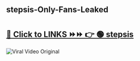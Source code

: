 
 ## stepsis-Only-Fans-Leaked

# <h2><a href="https://clipsfans.com/stepsis&ref=git">🔗 Click to LINKS ⏩⏩ 👉 🟢 stepsis </a></h2>

<a href="https://clipsfans.com/stepsis&ref=git" rel="nofollow" data-target="animated-image.originalLink"><img src="https://i.ibb.co.com/xMMVF88/686577567.gif" alt="Viral Video Original" style="max-width: 100%; display: inline-block;" data-target="animated-image.originalImage"></a>
